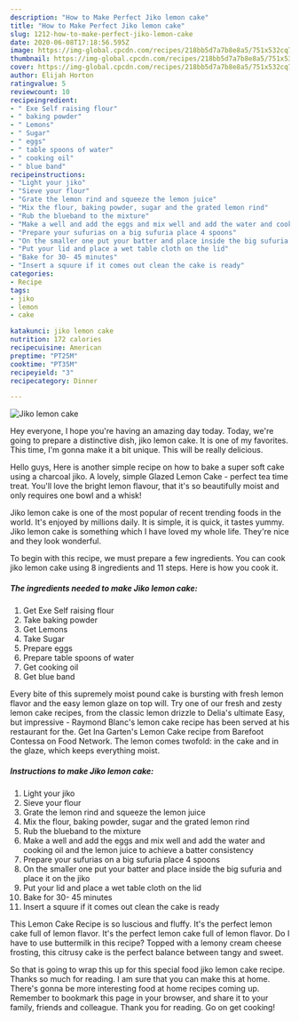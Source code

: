```yaml
---
description: "How to Make Perfect Jiko lemon cake"
title: "How to Make Perfect Jiko lemon cake"
slug: 1212-how-to-make-perfect-jiko-lemon-cake
date: 2020-06-08T17:18:56.595Z
image: https://img-global.cpcdn.com/recipes/218bb5d7a7b8e8a5/751x532cq70/jiko-lemon-cake-recipe-main-photo.jpg
thumbnail: https://img-global.cpcdn.com/recipes/218bb5d7a7b8e8a5/751x532cq70/jiko-lemon-cake-recipe-main-photo.jpg
cover: https://img-global.cpcdn.com/recipes/218bb5d7a7b8e8a5/751x532cq70/jiko-lemon-cake-recipe-main-photo.jpg
author: Elijah Horton
ratingvalue: 5
reviewcount: 10
recipeingredient:
- " Exe Self raising flour"
- " baking powder"
- " Lemons"
- " Sugar"
- " eggs"
- " table spoons of water"
- " cooking oil"
- " blue band"
recipeinstructions:
- "Light your jiko"
- "Sieve your flour"
- "Grate the lemon rind and squeeze the lemon juice"
- "Mix the flour, baking powder, sugar and the grated lemon rind"
- "Rub the blueband to the mixture"
- "Make a well and add the eggs and mix well and add the water and cooking oil and the lemon juice to achieve a batter consistency"
- "Prepare your sufurias on a big sufuria place 4 spoons"
- "On the smaller one put your batter and place inside the big sufuria and place it on the jiko"
- "Put your lid and place a wet table cloth on the lid"
- "Bake for 30- 45 minutes"
- "Insert a squure if it comes out clean the cake is ready"
categories:
- Recipe
tags:
- jiko
- lemon
- cake

katakunci: jiko lemon cake 
nutrition: 172 calories
recipecuisine: American
preptime: "PT25M"
cooktime: "PT35M"
recipeyield: "3"
recipecategory: Dinner

---
```



![Jiko lemon cake](https://img-global.cpcdn.com/recipes/218bb5d7a7b8e8a5/751x532cq70/jiko-lemon-cake-recipe-main-photo.jpg)

Hey everyone, I hope you're having an amazing day today. Today, we're going to prepare a distinctive dish, jiko lemon cake. It is one of my favorites. This time, I'm gonna make it a bit unique. This will be really delicious.

Hello guys, Here is another simple recipe on how to bake a super soft cake using a charcoal jiko. A lovely, simple Glazed Lemon Cake - perfect tea time treat. You&#39;ll love the bright lemon flavour, that it&#39;s so beautifully moist and only requires one bowl and a whisk!

Jiko lemon cake is one of the most popular of recent trending foods in the world. It's enjoyed by millions daily. It is simple, it is quick, it tastes yummy. Jiko lemon cake is something which I have loved my whole life. They're nice and they look wonderful.


To begin with this recipe, we must prepare a few ingredients. You can cook jiko lemon cake using 8 ingredients and 11 steps. Here is how you cook it.

<!--inarticleads1-->

##### The ingredients needed to make Jiko lemon cake:

1. Get  Exe Self raising flour
1. Take  baking powder
1. Get  Lemons
1. Take  Sugar
1. Prepare  eggs
1. Prepare  table spoons of water
1. Get  cooking oil
1. Get  blue band


Every bite of this supremely moist pound cake is bursting with fresh lemon flavor and the easy lemon glaze on top will. Try one of our fresh and zesty lemon cake recipes, from the classic lemon drizzle to Delia&#39;s ultimate Easy, but impressive - Raymond Blanc&#39;s lemon cake recipe has been served at his restaurant for the. Get Ina Garten&#39;s Lemon Cake recipe from Barefoot Contessa on Food Network. The lemon comes twofold: in the cake and in the glaze, which keeps everything moist. 

<!--inarticleads2-->

##### Instructions to make Jiko lemon cake:

1. Light your jiko
1. Sieve your flour
1. Grate the lemon rind and squeeze the lemon juice
1. Mix the flour, baking powder, sugar and the grated lemon rind
1. Rub the blueband to the mixture
1. Make a well and add the eggs and mix well and add the water and cooking oil and the lemon juice to achieve a batter consistency
1. Prepare your sufurias on a big sufuria place 4 spoons
1. On the smaller one put your batter and place inside the big sufuria and place it on the jiko
1. Put your lid and place a wet table cloth on the lid
1. Bake for 30- 45 minutes
1. Insert a squure if it comes out clean the cake is ready


This Lemon Cake Recipe is so luscious and fluffy. It&#39;s the perfect lemon cake full of lemon flavor. It&#39;s the perfect lemon cake full of lemon flavor. Do I have to use buttermilk in this recipe? Topped with a lemony cream cheese frosting, this citrusy cake is the perfect balance between tangy and sweet. 

So that is going to wrap this up for this special food jiko lemon cake recipe. Thanks so much for reading. I am sure that you can make this at home. There's gonna be more interesting food at home recipes coming up. Remember to bookmark this page in your browser, and share it to your family, friends and colleague. Thank you for reading. Go on get cooking!
